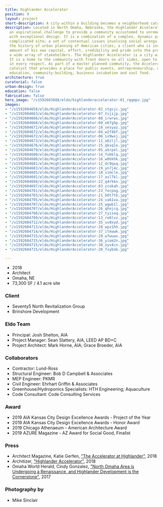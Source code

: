 ```yaml
---
title: Highlander Accelerator
position: 9
layout: project
short-description: A city within a building becomes a neighborhood catalyst.
description: Located in North Omaha, Nebraska, the Highlander Accelerator answers
  an aspirational challenge to provide a community accustomed to unremarkable architecture
  with exceptional design. It is a combination of a complex, dynamic program; a topographically
  complicated site; a set of contextual issues involving social wrongs embedded in
  the history of urban planning of American cities; a client who is investing a significant
  amount of his own capital, effort, credibility and pride into the project, and;
  a wide array of stakeholders. The Highlander Accelerator is a city within a building.
  It is a home to the community with front doors on all sides, open to all and approachable
  in every respect. As part of a master planned community, the Accelerator is a neighborhood
  catalyst that provides a place for public events, entrepreneurship, urban aquaponics,
  education, community-building, business incubation and soul food.
architecture: true
curatorial: false
urban-design: true
education: false
fabrication: false
hero_image: "/v1592603688/eldo/highlanderaccelerator-01_rqqmpv.jpg"
images:
- "/v1592604658/eldo/HighlanderAccelerator-02_stgsjc.jpg"
- "/v1592604663/eldo/HighlanderAccelerator-07_tsjijp.jpg"
- "/v1592604666/eldo/HighlanderAccelerator-08_irwrws.jpg"
- "/v1592604668/eldo/HighlanderAccelerator-09_e6fghp.jpg"
- "/v1592604672/eldo/HighlanderAccelerator-10_vesyaz.jpg"
- "/v1592604672/eldo/HighlanderAccelerator-04_w2f4bf.jpg"
- "/v1592604672/eldo/HighlanderAccelerator-06_sx9wxj.jpg"
- "/v1592604673/eldo/HighlanderAccelerator-11_a6zljl.jpg"
- "/v1592604676/eldo/HighlanderAccelerator-15_qkxqle.jpg"
- "/v1592604679/eldo/HighlanderAccelerator-05_akrpel.jpg"
- "/v1592604680/eldo/HighlanderAccelerator-14_fobklq.jpg"
- "/v1592604680/eldo/HighlanderAccelerator-16_w0hkhk.jpg"
- "/v1592604681/eldo/HighlanderAccelerator-12_dc9qxq.jpg"
- "/v1592604683/eldo/HighlanderAccelerator-19_yn7j4c.jpg"
- "/v1592604685/eldo/HighlanderAccelerator-18_vimcle.jpg"
- "/v1592604691/eldo/HighlanderAccelerator-17_asl7kl.jpg"
- "/v1592604694/eldo/HighlanderAccelerator-22_q4rkkn.jpg"
- "/v1592604697/eldo/HighlanderAccelerator-03_zcokah.jpg"
- "/v1592604701/eldo/HighlanderAccelerator-23_fecpog.jpg"
- "/v1592604703/eldo/HighlanderAccelerator-21_b0t7tb.jpg"
- "/v1592604705/eldo/HighlanderAccelerator-24_va61va.jpg"
- "/v1592604707/eldo/HighlanderAccelerator-25_wgwb1l.jpg"
- "/v1592604707/eldo/HighlanderAccelerator-26_qhnjcq.jpg"
- "/v1592604708/eldo/HighlanderAccelerator-27_tyisoq.jpg"
- "/v1592604709/eldo/HighlanderAccelerator-13_re6lvz.jpg"
- "/v1592604712/eldo/HighlanderAccelerator-35_uv0xyd.jpg"
- "/v1592604713/eldo/HighlanderAccelerator-28_wpz1hh.jpg"
- "/v1592604714/eldo/HighlanderAccelerator-37_itkwwk.jpg"
- "/v1592604715/eldo/HighlanderAccelerator-29_w7wuwx.jpg"
- "/v1592604715/eldo/HighlanderAccelerator-36_yiom2n.jpg"
- "/v1592604715/eldo/HighlanderAccelerator-30_xyv4cn.jpg"
- "/v1592604715/eldo/HighlanderAccelerator-20_fxybnb.jpg"

---
```

- 2018
- Architect
- Omaha, NE
- 73,300 SF / 4.1 acre site

### Client
- Seventy5 North Revitalization Group
- Brinshore Development

### Eldo Team
- Principal: Josh Shelton, AIA
- Project Manager: Sean Slattery, AIA, LEED AP BD+C
- Project Architect: Mark Horne, AIA; Grace Broeder, AIA

### Collaborators
- Contractor: Lund-Ross
- Structural Engineer: Bob D Campbell & Associates
- MEP Engineer: PKMR
- Civil Engineer: Ehrhart Griffin & Associates
- Greenhouse/Hydroponics Specialists: HTH Engineering; Aquaculture
- Code Consultant: Code Consulting Services

### Award
- 2019 AIA Kansas City Design Excellence Awards - Project of the Year
- 2019 AIA Kansas City Design Excellence Awards - Honor Award
- 2019 Chicago Athenaeum - American Architecture Award
- 2019 AZURE Magazine - AZ Award for Social Good, Finalist

### Press
- Architect Magazine, Katie Gerfen, ["The Accelerator at Highlander"](https://www.architectmagazine.com/project-gallery/the-accelerator-at-highlander_o "The Accelerator at Highlander"), 2018
- Architizer, ["Highlander Accelerator"](https://architizer.com/projects/highlander-accelerator/ "Highlander Accelerator"), 2018
- Omaha World Herald, Cindy Gonzalez, ["North Omaha Area is Undergoing a Renaissance, and Highlander Development is the Cornerstone"](https://www.omaha.com/money/north-omaha-area-is-undergoing-a-renaissance-and-highlander-development/article_bd840393-4140-5277-aebb-a90c5bf10517.html "North Omaha Area is Undergoing a Renaissance, and Highlander Development is the Cornerstone"), 2017

### Photography by
- Mike Sinclair